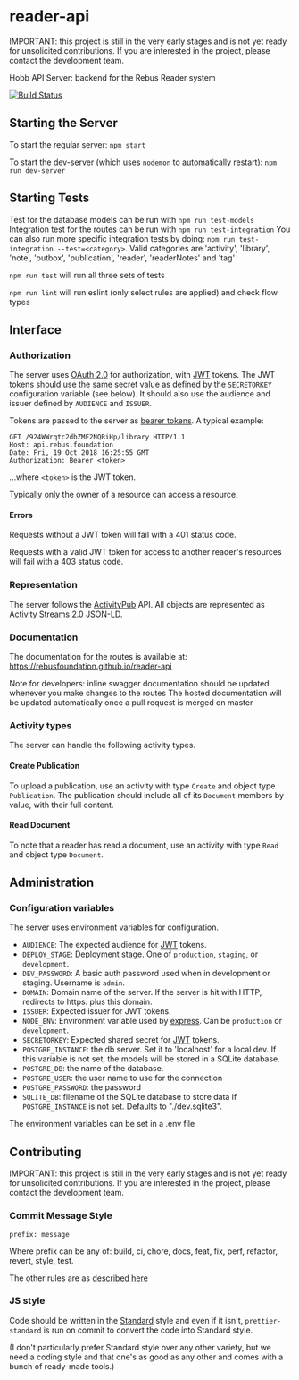# reader-api

IMPORTANT: this project is still in the very early stages and is not yet ready for unsolicited contributions.
If you are interested in the project, please contact the development team.

Hobb API Server: backend for the Rebus Reader system

[![Build Status](https://travis-ci.org/RebusFoundation/reader-api.svg?branch=master)](https://travis-ci.org/RebusFoundation/reader-api)

## Starting the Server

To start the regular server: `npm start`

To start the dev-server (which uses `nodemon` to automatically restart): `npm run dev-server`

## Starting Tests

Test for the database models can be run with `npm run test-models`
Integration test for the routes can be run with `npm run test-integration`
You can also run more specific integration tests by doing: `npm run test-integration --test=<category>`. Valid categories are 'activity', 'library', 'note', 'outbox', 'publication', 'reader', 'readerNotes' and 'tag'

`npm run test` will run all three sets of tests

`npm run lint` will run eslint (only select rules are applied) and check flow types

## Interface

### Authorization

The server uses [OAuth 2.0](https://oauth.net/2/) for authorization, with [JWT](https://jwt.io/)
tokens. The JWT tokens should use the same secret value as defined by the
`SECRETORKEY` configuration variable (see below). It should also use the
audience and issuer defined by `AUDIENCE` and `ISSUER`.

Tokens are passed to the server as [bearer tokens](https://oauth.net/2/bearer-tokens/).
A typical example:

```
GET /924WWrqtc2dbZMF2NQRiHp/library HTTP/1.1
Host: api.rebus.foundation
Date: Fri, 19 Oct 2018 16:25:55 GMT
Authorization: Bearer <token>
```

...where `<token>` is the JWT token.

Typically only the owner of a resource can access a resource.

#### Errors

Requests without a JWT token will fail with a 401 status code.

Requests with a valid JWT token for access to another reader's resources will fail
with a 403 status code.

### Representation

The server follows the [ActivityPub](https://www.w3.org/TR/activitypub/) API.
All objects are represented as [Activity Streams 2.0](https://www.w3.org/TR/activitystreams-core/)
[JSON-LD](https://json-ld.org/).

### Documentation

The documentation for the routes is available at: https://rebusfoundation.github.io/reader-api

Note for developers: inline swagger documentation should be updated whenever you make changes to the routes
The hosted documentation will be updated automatically once a pull request is merged on master

### Activity types

The server can handle the following activity types.

#### Create Publication

To upload a publication, use an activity with type `Create` and object type
`Publication`. The publication should include all of its `Document`
members by value, with their full content.

#### Read Document

To note that a reader has read a document, use an activity with type `Read` and
object type `Document`.

## Administration

### Configuration variables

The server uses environment variables for configuration.

* `AUDIENCE`: The expected audience for [JWT](https://jwt.io) tokens.
* `DEPLOY_STAGE`: Deployment stage. One of `production`, `staging`, or `development`.
* `DEV_PASSWORD`: A basic auth password used when in development or staging.
  Username is `admin`.
* `DOMAIN`: Domain name of the server. If the server is hit with HTTP, redirects
  to https: plus this domain.
* `ISSUER`: Expected issuer for JWT tokens.
* `NODE_ENV`: Environment variable used by [express](https://expressjs.com/).
  Can be `production` or `development`.
* `SECRETORKEY`: Expected shared secret for [JWT](https://jwt.io) tokens.
* `POSTGRE_INSTANCE`: the db server. Set it to 'localhost' for a local dev. If this
  variable is not set, the models will be stored in a SQLite database.
* `POSTGRE_DB`: the name of the database.
* `POSTGRE_USER`: the user name to use for the connection
* `POSTGRE_PASSWORD`: the password
* `SQLITE_DB`: filename of the SQLite database to store data if `POSTGRE_INSTANCE` is
  not set. Defaults to "./dev.sqlite3".

The environment variables can be set in a .env file

## Contributing

IMPORTANT: this project is still in the very early stages and is not yet ready for unsolicited contributions.
If you are interested in the project, please contact the development team.

### Commit Message Style

`prefix: message`

Where prefix can be any of: build, ci, chore, docs, feat, fix, perf, refactor, revert, style, test.

The other rules are as
[described here](https://github.com/marionebl/commitlint/tree/master/@commitlint/config-conventional)

### JS style

Code should be written in the [Standard]() style and even if it isn't,
`prettier-standard` is run on commit to convert the code into Standard style.

(I don't particularly prefer Standard style over any other variety, but we need
a coding style and that one's as good as any other and comes with a bunch of
ready-made tools.)
